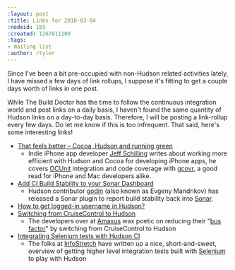 ```yaml
---
:layout: post
:title: Links for 2010-03-04
:nodeid: 183
:created: 1267811100
:tags:
- mailing list
:author: rtyler
---
```

Since I've been a bit pre-occupied with non-Hudson related activities lately, I have missed a few days of link rollups, I suppose it's fitting to get a couple days worth of links in one post.

While The Build Doctor has the time to follow the continuous integration world and post links on a daily basis, I haven't found the same quantity of Hudson links on a day-to-day basis. Therefore, I will be posting a link-rollup every few days. Do let me know if this is too infrequent. That said, here's some interesting links!

* [That feels better – Cocoa, Hudson and running green](https://manicwave.com/blog/2010/03/01/that-feels-better-cocoa-hudson-and-running-green/)
   * Indie iPhone app developer [Jeff Schilling](https://twitter.com/JeffSchilling) writes about working more efficient with Hudson and Cocoa for developing iPhone apps, he covers <a id="aptureLink_9JORBhLtgT" href="https://developer.apple.com/tools/unittest.html">OCUnit</a> integration and code coverage with <a id="aptureLink_TSZPxfJ0Oi" href="https://software.sandia.gov/trac/fast/wiki/Documentation/gcovr">gcovr</a>, a good read for iPhone and Mac developers alike.
* [Add CI Build Stability to your Sonar Dashboard](https://sonar.codehaus.org/add-ci-build-stability-to-your-sonar-dashboard/)
   * Hudson contributor [godin](https://twitter.com/_godin_) (also known as Evgeny Mandrikov) has released a Sonar plugin to report build stability back into <a id="aptureLink_KzfUdRQdS8" href="https://sonar.codehaus.org/">Sonar</a>.
* [How to get logged-in username in Hudson?](https://kannan.jumbledthoughts.com/index.php/how-to-get-logged-in-username-in-hudson/)
* [Switching from CruiseControl to Hudson](https://www.amaxus.com/cms-blog/from-cruisecontrol-to-hudson-ci)
   * The developers over at [Amaxus](https://www.amaxus.com/) wax poetic on reducing their "<a id="aptureLink_dQHbzkXmQS" href="https://en.wikipedia.org/wiki/Bus%20factor">bus factor</a>" by switching from CruiseControl to Hudson
* [Integrating Selenium tests with Hudson CI](https://blog.infostretch.com/?p=328)
   * The folks at [InfoStretch](https://infostretch.com) have written up a nice, short-and-sweet, overview of getting higher level integration tests built with <a id="aptureLink_uLiXJTOwPF" href="https://seleniumhq.org/">Selenium</a> to play with Hudson
<!--break-->
